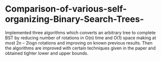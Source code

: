 # Comparison-of-various-self-organizing-Binary-Search-Trees-

Implemented three algorithms which converts an arbitrary tree to complete BST by reducing number of rotations in O(n) time and O(1) space making 
at most 2n – 2logn rotations and improving on known previous results. Then the algorithms are improved with certain techniques given in the paper 
and obtained tighter lower and upper bounds.
